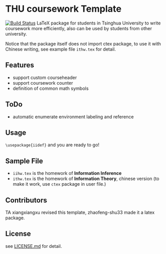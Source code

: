 # THU coursework Template
[![Build Status](https://www.travis-ci.org/zhaofeng-shu33/THU-coursework-template.svg?branch=master)](https://www.travis-ci.org/zhaofeng-shu33/THU-coursework-template)
LaTeX package for students in Tsinghua University to write coursework more efficiently, also can be used by students from other university.

Notice that the package itself does not import ctex package, to use it with Chinese writing, see example file `ithw.tex` for detail.

## Features

 * support custom courseheader
 * support coursework counter
 * definition of common math symbols

## ToDo

 * automatic enumerate environment labeling and reference

## Usage

`\usepackage{iidef}` and you are ready to go!

## Sample File

 * `iihw.tex` is the homework of **Information Inference**
 * `ithw.tex` is the homework of **Information Theory**, chinese version (to make it work, use `ctex` package in user file.)

## Contributors

 TA xiangxiangxu revised this template, zhaofeng-shu33 made it a latex package.

## License
 see [LICENSE.md](LICENSE.md) for detail.



